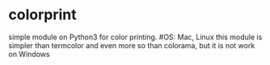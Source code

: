 # colorprint
simple module on Python3 for color printing. #OS: Mac, Linux
this module is simpler than termcolor and even more so than colorama, but it is not work on Windows
